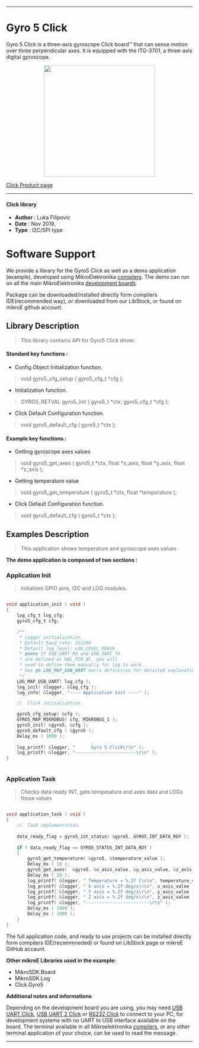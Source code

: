  

---
# Gyro 5 Click

Gyro 5 Click is a three-axis gyroscope Click board™ that can sense motion over three perpendicular axes. It is equipped with the ITG-3701, a three-axis digital gyroscope. 

<p align="center">
  <img src="https://download.mikroe.com/images/click_for_ide/gyro5_click.png" height=300px>
</p>

[Click Product page](https://www.mikroe.com/gyro-5-click)

---


#### Click library 

- **Author**        : Luka Filipovic
- **Date**          : Nov 2019.
- **Type**          : I2C/SPI type


# Software Support

We provide a library for the Gyro5 Click 
as well as a demo application (example), developed using MikroElektronika 
[compilers](https://shop.mikroe.com/compilers). 
The demo can run on all the main MikroElektronika [development boards](https://shop.mikroe.com/development-boards).

Package can be downloaded/installed directly form compilers IDE(recommended way), or downloaded from our LibStock, or found on mikroE github account. 

## Library Description

> This library contains API for Gyro5 Click driver.

#### Standard key functions :

- Config Object Initialization function.
> void gyro5_cfg_setup ( gyro5_cfg_t *cfg ); 
 
- Initialization function.
> GYRO5_RETVAL gyro5_init ( gyro5_t *ctx, gyro5_cfg_t *cfg );

- Click Default Configuration function.
> void gyro5_default_cfg ( gyro5_t *ctx );


#### Example key functions :

- Getting gyroscope axes values
> void gyro5_get_axes ( gyro5_t *ctx, float *x_axis, float *y_axis, float *z_axis );
 
- Getting temperature value
> void gyro5_get_temperature ( gyro5_t *ctx, float *temperature );

- Click Default Configuration function.
> void gyro5_default_cfg ( gyro5_t *ctx );

## Examples Description

> This application shows temperature and gyroscope axes values

**The demo application is composed of two sections :**

### Application Init 

> Initializes GPIO pins, I2C and LOG modules.

```c

void application_init ( void )
{
    log_cfg_t log_cfg;
    gyro5_cfg_t cfg;

    /** 
     * Logger initialization.
     * Default baud rate: 115200
     * Default log level: LOG_LEVEL_DEBUG
     * @note If USB_UART_RX and USB_UART_TX 
     * are defined as HAL_PIN_NC, you will 
     * need to define them manually for log to work. 
     * See @b LOG_MAP_USB_UART macro definition for detailed explanation.
     */
    LOG_MAP_USB_UART( log_cfg );
    log_init( &logger, &log_cfg );
    log_info( &logger, "---- Application Init ----" );

    //  Click initialization.

    gyro5_cfg_setup( &cfg );
    GYRO5_MAP_MIKROBUS( cfg, MIKROBUS_1 );
    gyro5_init( &gyro5, &cfg );
    gyro5_default_cfg ( &gyro5 );
    Delay_ms ( 1000 );
    
    log_printf( &logger, "      Gyro 5 Click\r\n" );
    log_printf( &logger, "-----------------------\r\n" );
}
  
```

### Application Task

> Checks data ready INT, gets temperature and axes data and LOGs those values

```c

void application_task ( void )
{
    //  Task implementation.
    
    data_ready_flag = gyro5_int_status( &gyro5, GYRO5_INT_DATA_RDY );
    
    if ( data_ready_flag == GYRO5_STATUS_INT_DATA_RDY )
    {
        gyro5_get_temperature( &gyro5, &temperature_value );
        Delay_ms ( 10 );
        gyro5_get_axes(  &gyro5, &x_axis_value, &y_axis_value, &z_axis_value );
        Delay_ms ( 10 );
        log_printf( &logger, " Temperature = %.2f C\r\n", temperature_value );
        log_printf( &logger, " X axis = %.2f deg/s\r\n", x_axis_value );
        log_printf( &logger, " Y axis = %.2f deg/s\r\n", y_axis_value );
        log_printf( &logger, " Z axis = %.2f deg/s\r\n", z_axis_value );
        log_printf( &logger, "------------------------\r\n" );
        Delay_ms ( 1000 );
        Delay_ms ( 1000 );
    }
}  

``` 

The full application code, and ready to use projects can be  installed directly form compilers IDE(recommneded) or found on LibStock page or mikroE GitHub accaunt.

**Other mikroE Libraries used in the example:** 

- MikroSDK.Board
- MikroSDK.Log
- Click.Gyro5

**Additional notes and informations**

Depending on the development board you are using, you may need 
[USB UART Click](https://shop.mikroe.com/usb-uart-click), 
[USB UART 2 Click](https://shop.mikroe.com/usb-uart-2-click) or 
[RS232 Click](https://shop.mikroe.com/rs232-click) to connect to your PC, for 
development systems with no UART to USB interface available on the board. The 
terminal available in all Mikroelektronika 
[compilers](https://shop.mikroe.com/compilers), or any other terminal application 
of your choice, can be used to read the message.



---
